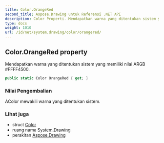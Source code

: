```yaml
---
title: Color.OrangeRed
second_title: Aspose.Drawing untuk Referensi .NET API
description: Color Properti. Mendapatkan warna yang ditentukan sistem yang memiliki nilai ARGB FFFF4500.
type: docs
weight: 1010
url: /id/net/system.drawing/color/orangered/
---
```

## Color.OrangeRed property

Mendapatkan warna yang ditentukan sistem yang memiliki nilai ARGB #FFFF4500.

```csharp
public static Color OrangeRed { get; }
```

### Nilai Pengembalian

AColor mewakili warna yang ditentukan sistem.

### Lihat juga

* struct [Color](../)
* ruang nama [System.Drawing](../../color/)
* perakitan [Aspose.Drawing](../../../)


